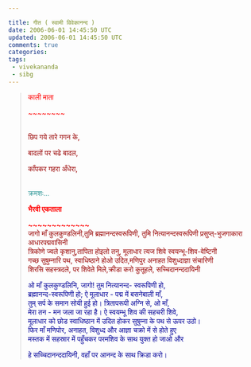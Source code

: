 ```yaml
---           

title: गीत ( स्वामी विवेकानन्द )
date: 2006-06-01 14:45:50 UTC
updated: 2006-06-01 14:45:50 UTC
comments: true
categories: 
tags: 
 - vivekananda
 - sibg
---
```

<blockquote><p align="left"><span style="color:#ff0000;">काली माता</span></p><p align="left"><span style="color:#ff0000;">~~~~~~~~</span></p><p align="left"><br /><span style="color:#990000;">छिप गये तारे गगन के,</span></p><p align="left"><span style="color:#990000;">बादलों पर चढे बादल,</span></p><p align="left"><span style="color:#990000;">काँपकर गहरा अँधेरा,</span></p><p align="left"><br /><span style="color:#339999;">क्रमशः...</span></p><p align="left"><strong><span style="color:#ff0000;">भैरवी एकताला</span></strong></p><p align="left"><strong><span style="color:#ff0000;">~~~~~~~~~~~~~</span></strong><br /><span style="color:#990000;">जागो माँ कुलकुण्डलिनी,तुमि ब्रह्मानन्दस्वरूपिणी, तुमि नित्यानन्दस्वरूपिणी प्रसुप्त्-भुजगाकारा आधारपद्मवासिनी<br />त्रिकोणे ज्वले कृशानु,तापिता होइलो तनु, मूलाधार त्यज शिवे स्वयन्भू-शिव-वेष्टिनी<br />गच्छ सुषुम्नारि पथ, स्वाधिष्ठाने होओ उदित,मणिपुर अनाहत विशुध्दाज्ञा संचारिणी<br />शिरसि सहस्त्रदले, पर शिवेते मिले,क्रीडा करो कुतूहले, सच्चिदानन्ददायिनी </span></p><p align="left"><span style="color:#000099;">ओ माँ कुलकुण्डलिनि, जागो! तुम नित्यानन्द- स्वरूपिणी हो,<br />ब्रह्मानन्द-स्वरूपिणी हो; ऐ मूलाधार - पद्म में बसनेबाली माँ,<br />तुम् सर्प के समान सोयी हुई हो। त्रितापरूपी अग्नि से, ओ माँ,<br />मेरा तन - मन जला जा रहा है। ऐ स्वयम्भू शिव की सहचरी शिवे,<br />मूलाधार को छोड स्वाधिष्ठान में उदित होकर सुषुम्ना के पथ से ऊपर उठो।<br />फिर माँ मणिपोर, अनाहत, विशुध्द और आज्ञा चक्रो में से होते हुए<br />मस्तक में सहस्रार में पहुँचकर परमशिव के साथ युक्त हो जाओ और</span></p><p align="left"><span style="color:#000099;">हे सच्चिदानन्ददायिनी, वहाँ पर आनन्द के साथ क्रिडा करो।<br /></p></span><p align="left"><span style="color:#339999;"></span></p><p align="left"><span style="color:#339999;"></span></p><p align="left"><span style="color:#339999;"></span></p><blockquote><p align="left"></p></blockquote></blockquote>